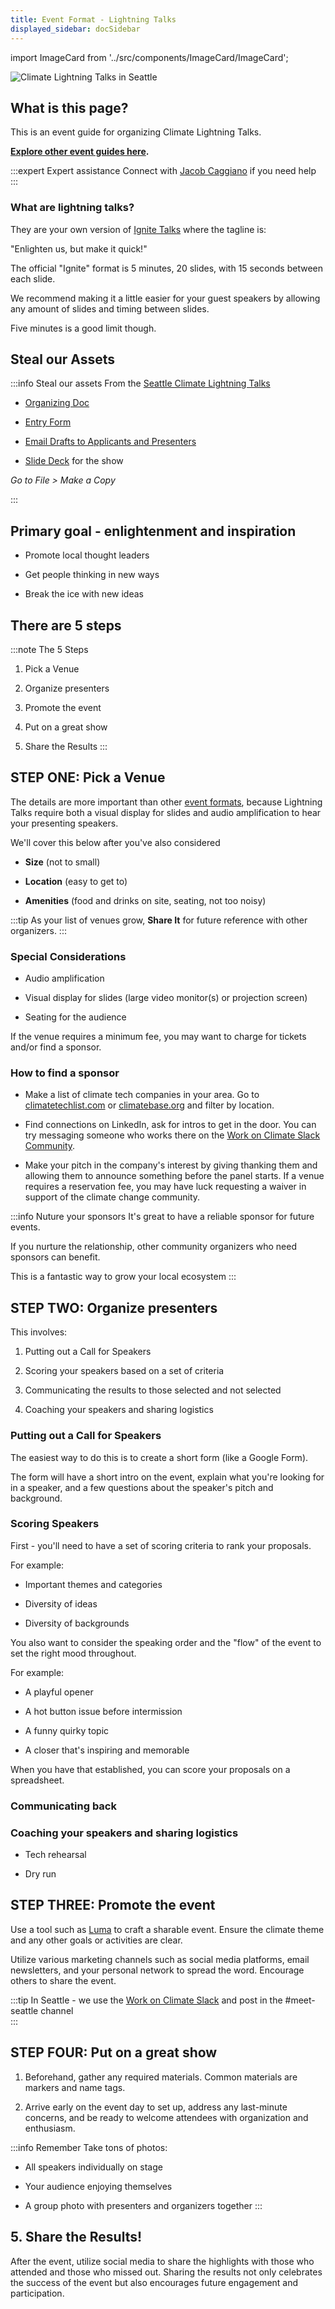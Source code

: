 ```yaml
---
title: Event Format - Lightning Talks
displayed_sidebar: docSidebar
---
```

import ImageCard from '../src/components/ImageCard/ImageCard';

![Climate Lightning Talks in Seattle](/img/climate-lightning-talks.jpg)

## What is this page?

This is an event guide for organizing Climate Lightning Talks.

**[Explore other event guides here](event-guide).**

:::expert Expert assistance
Connect with [Jacob Caggiano](https://linkedin.com/in/jacobcaggiano) if you need help
:::

### What are lightning talks?

They are your own version of [Ignite Talks](https://www.ignitetalks.io/) where the tagline is:

"Enlighten us, but make it quick!"

The official "Ignite" format is 5 minutes, 20 slides, with 15 seconds between each slide.

We recommend making it a little easier for your guest speakers by allowing any amount of slides and timing between slides.

Five minutes is a good limit though.

## Steal our Assets
:::info Steal our assets
From the [Seattle Climate Lightning Talks](seattle-climate-lightning-talks)
- [Organizing Doc](https://docs.google.com/document/d/1lVwTAjswrrnRtOa9se0BYhKoRKVWcVT6pyph8A2zTug/edit)

- [Entry Form](https://docs.google.com/forms/d/e/1FAIpQLSel6KPIY5o1z_kTotRbtIRFLeRcvZhTzJjtTH7e-8BcAxM5fg/viewform?usp=sharing)

- [Email Drafts to Applicants and Presenters](https://docs.google.com/document/d/1U4NYbti-SFIIjO6rLWmbYWAl2cl_eLgU8lc-OkYkLvI/edit?usp=sharing)

- [Slide Deck](https://docs.google.com/presentation/d/1Oc0tDsuZSJp7bNwp7FhtjWg462LAzKKZxTGxOJNnj9c/edit?usp=sharing) for the show

_Go to File > Make a Copy_

:::

## Primary goal - enlightenment and inspiration

- Promote local thought leaders

- Get people thinking in new ways

- Break the ice with new ideas


## There are 5 steps

:::note The 5 Steps
1. Pick a Venue

2. Organize presenters

3. Promote the event

4. Put on a great show

5. Share the Results
:::

## STEP ONE: Pick a Venue

The details are more important than other [event formats](event-guide), because Lightning Talks require both a visual display for slides and audio amplification to hear your presenting speakers.

We'll cover this below after you've also considered
- **Size** (not to small)

- **Location** (easy to get to)

- **Amenities** (food and drinks on site, seating, not too noisy)

:::tip
As your list of venues grow, **Share It** for future reference with other organizers.
:::


### Special Considerations

- Audio amplification

- Visual display for slides (large video monitor(s) or projection screen)

- Seating for the audience


If the venue requires a minimum fee, you may want to charge for tickets and/or find a sponsor.

### How to find a sponsor

- Make a list of climate tech companies in your area. Go to [climatetechlist.com](https://climatetechlist.com) or [climatebase.org](https://climatebase.org) and filter by location.

- Find connections on LinkedIn, ask for intros to get in the door. You can try messaging someone who works there on the [Work on Climate Slack Community](https://workonclimate.org).

- Make your pitch in the company's interest by giving thanking them and allowing them to announce something before the panel starts.
If a venue requires a reservation fee, you may have luck requesting a waiver in support of the climate change community.

:::info Nuture your sponsors
It's great to have a reliable sponsor for future events.

If you nurture the relationship, other community organizers who need sponsors can benefit.

This is a fantastic way to grow your local ecosystem
:::

## STEP TWO: Organize presenters

This involves:

1. Putting out a Call for Speakers

2. Scoring your speakers based on a set of criteria

3. Communicating the results to those selected and not selected

4. Coaching your speakers and sharing logistics

### Putting out a Call for Speakers

The easiest way to do this is to create a short form (like a Google Form).

The form will have a short intro on the event, explain what you're looking for in a speaker, and a few questions about the speaker's pitch and background.

### Scoring Speakers

First - you'll need to have a set of scoring criteria to rank your proposals.

For example:

- Important themes and categories

- Diversity of ideas

- Diversity of backgrounds


You also want to consider the speaking order and the "flow" of the event to set the right mood throughout.

For example:

- A playful opener

- A hot button issue before intermission

- A funny quirky topic

- A closer that's inspiring and memorable


When you have that established, you can score your proposals on a spreadsheet.


### Communicating back


### Coaching your speakers and sharing logistics

- Tech rehearsal

- Dry run




## STEP THREE: Promote the event
Use a tool such as [Luma](https://lu.ma) to craft a sharable event. Ensure the climate theme and any other goals or activities are clear.

Utilize various marketing channels such as social media platforms, email newsletters, and your personal network to spread the word. Encourage others to share the event.

:::tip
In Seattle - we use the [Work on Climate Slack](workonclimate.org) and post in the #meet-seattle channel  
:::

## STEP FOUR: Put on a great show

1. Beforehand, gather any required materials. Common materials are markers and name tags.

2. Arrive early on the event day to set up, address any last-minute concerns, and be ready to welcome attendees with organization and enthusiasm.

:::info Remember
Take tons of photos:

- All speakers individually on stage

- Your audience enjoying themselves

- A group photo with presenters and organizers together
:::

## 5. Share the Results!
After the event, utilize social media to share the highlights with those who attended and those who missed out. Sharing the results not only celebrates the success of the event but also encourages future engagement and participation.